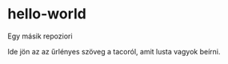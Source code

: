 # hello-world
Egy másik repoziori

Ide jön az az űrlényes szöveg a tacoról, amit lusta vagyok beírni.
